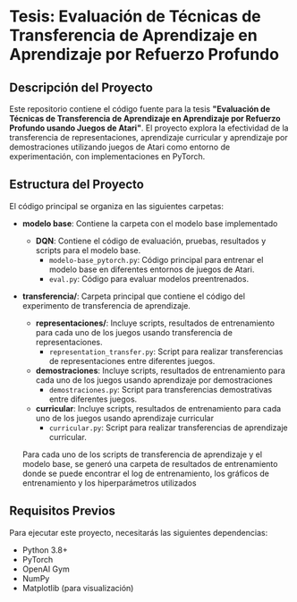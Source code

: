# Tesis: Evaluación de Técnicas de Transferencia de Aprendizaje en Aprendizaje por Refuerzo Profundo

## Descripción del Proyecto
Este repositorio contiene el código fuente para la tesis **"Evaluación de Técnicas de Transferencia de Aprendizaje en Aprendizaje por Refuerzo Profundo usando Juegos de Atari"**. El proyecto explora la efectividad de la transferencia de representaciones, aprendizaje curricular y aprendizaje por demostraciones utilizando juegos de Atari como entorno de experimentación, con implementaciones en PyTorch.

## Estructura del Proyecto
El código principal se organiza en las siguientes carpetas:

- **modelo base**: Contiene la carpeta con el modelo base implementado
  - **DQN**: Contiene el código de evaluación, pruebas, resultados y scripts para el modelo base.
    - `modelo-base_pytorch.py`: Código principal para entrenar el modelo base en diferentes entornos de juegos de Atari.
    - `eval.py`: Código para evaluar modelos preentrenados. 
- **transferencia/**: Carpeta principal que contiene el código del experimento de transferencia de aprendizaje.
  - **representaciones/**: Incluye scripts, resultados de entrenamiento para cada uno de los juegos usando transferencia de representaciones.
    - `representation_transfer.py`: Script para realizar transferencias de representaciones entre diferentes juegos.
  - **demostraciones**: Incluye scripts, resultados de entrenamiento para cada uno de los juegos usando aprendizaje por demostraciones
    - `demostraciones.py`: Script para transferencias demostrativas entre diferentes juegos.
  - **curricular**: Incluye scripts, resultados de entrenamiento para cada uno de los juegos usando aprendizaje curricular
    - `curricular.py`: Script para realizar transferencias de aprendizaje curricular.

   Para cada uno de los scripts de transferencia de aprendizaje y el modelo base, se generó una carpeta de resultados de entrenamiento donde se puede encontrar el log de entrenamiento, los gráficos de entrenamiento y los hiperparámetros utilizados

## Requisitos Previos
Para ejecutar este proyecto, necesitarás las siguientes dependencias:

- Python 3.8+
- PyTorch
- OpenAI Gym
- NumPy
- Matplotlib (para visualización)
  
